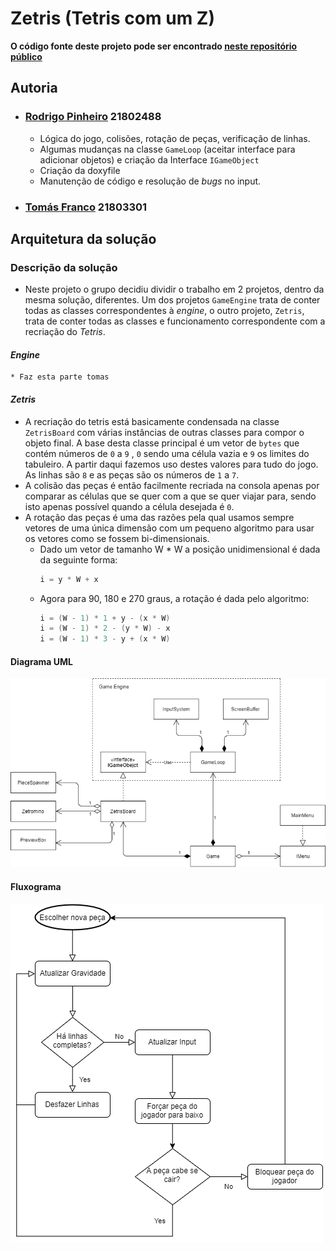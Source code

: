 ﻿# Zetris (Tetris com um Z)

**O código fonte deste projeto pode ser encontrado 
[neste repositório público](https://github.com/RodrigoPrinheiro/zetris76_bootleg_unity_v2.01.23)**

## Autoria

* ### [Rodrigo Pinheiro](https://github.com/RodrigoPrinheiro) 21802488

  * Lógica do jogo, colisões, rotação de peças, verificação de linhas.
  * Algumas mudanças na classe `GameLoop` (aceitar interface para adicionar
objetos) e criação da Interface `IGameObject`
  * Criação da doxyfile
  * Manutenção de código e resolução de _bugs_ no input.

* ### [Tomás Franco](https://github.com/ThomasFranque) 21803301
  
## Arquitetura da solução

### Descrição da solução
  * Neste projeto o grupo decidiu dividir o trabalho em 2 projetos, dentro
da mesma solução, diferentes. Um dos projetos `GameEngine` trata de conter
todas as classes correspondentes à _engine_, o outro projeto, `Zetris`, trata
de conter todas as classes e funcionamento correspondente com a recriação do
_Tetris_.

#### _Engine_

    * Faz esta parte tomas

#### _Zetris_

  * A recriação do tetris está basicamente condensada na classe `ZetrisBoard`
com várias instâncias de outras classes para compor o objeto final.
A base desta classe principal é um vetor de `bytes` que contém números de `0` a `9`
, `0` sendo uma célula vazia e `9` os limites do tabuleiro. A partir daqui fazemos
uso destes valores para tudo do jogo. As linhas são `8` e as peças são os números
de `1` a `7`.
  * A colisão das peças é então facilmente recriada na consola apenas por comparar
as células que se quer com a que se quer viajar para, sendo isto apenas possível
quando a célula desejada é `0`.
  * A rotação das peças é uma das razões pela qual usamos sempre vetores
de uma única dimensão com um pequeno algoritmo para usar os vetores como se fossem
bi-dimensionais.
    * Dado um vetor de tamanho W * W a posição unidimensional é 
dada da seguinte forma:
        ```csharp
        i = y * W + x
        ```
    * Agora para 90, 180 e 270 graus, a rotação é dada pelo algoritmo:
        ```csharp
        i = (W - 1) * 1 + y - (x * W)
        i = (W - 1) * 2 - (y * W) - x
        i = (W - 1) * 3 - y + (x * W)
        ```

#### Diagrama UML

![Diagrama]

#### Fluxograma

![Fluxograma]

[Diagrama]:Images/Diagrama.png
[Fluxograma]:Images/Fluxograma.png
